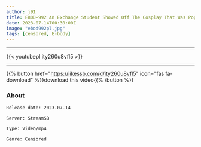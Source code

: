 ```yaml
---
author: j91
title: EBOD-992 An Exchange Student Showed Off The Cosplay That Was Popular In His Country... I Couldn't Stand The Fair-skinned Plump Body That Was Emphasized By The Reverse Bunny, And I Couldn't Stand It, And I Went Out Of Control 10 Pistons! Ema Chizuru
date: 2023-07-14T00:30:00Z
image: "ebod992pl.jpg"
tags: [censored, E-body]
---
```

___

{{< youtubepl ity260u8vfl5 >}}
___

{{% button href="https://likessb.com/d/ity260u8vfl5" icon="fas fa-download" %}}download this video{{% /button %}}
### About

`Release date: 2023-07-14`

`Server: StreamSB`

`Type: Video/mp4`

`Genre:	Censored`